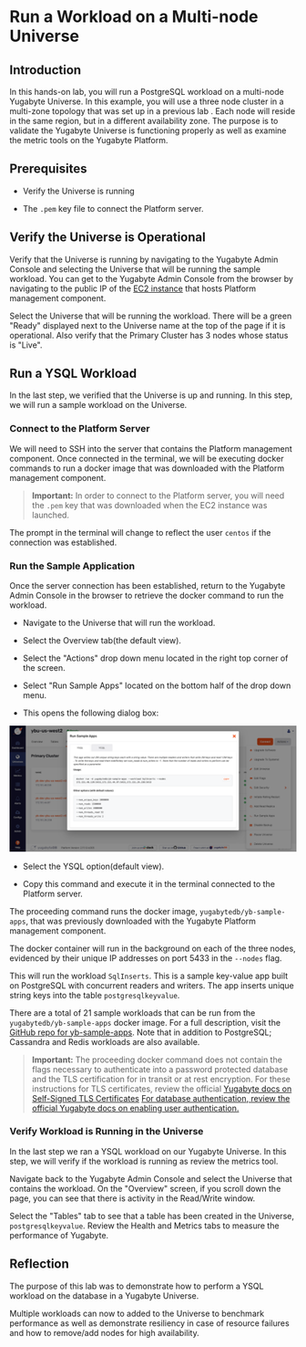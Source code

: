 # Run a Workload on a Multi-node Universe

## Introduction

In this hands-on lab, you will run a PostgreSQL workload on a multi-node Yugabyte Universe. In this example, you will use a three node cluster in a multi-zone topology that was set up in a previous lab . Each node will reside in the same region, but in a different availability zone. The purpose is to validate the Yugabyte Universe is functioning properly as well as examine the metric tools on the Yugabyte Platform.

## Prerequisites

* Verify the Universe is running

* The `.pem` key file to connect the Platform server.

## Verify the Universe is Operational

Verify that the Universe is running by navigating to the Yugabyte Admin Console and selecting the Universe that will be running the sample workload. You can get to the Yugabyte Admin Console from the browser by navigating to the public IP of the [EC2 instance](https://us-west-2.console.aws.amazon.com/ec2/v2/home?region=us-west-2#Instances:instanceState=running) that hosts Platform management component.

Select the Universe that will be running the workload. There will be a green "Ready" displayed next to the Universe name at the top of the page if it is operational. Also verify that the Primary Cluster has 3 nodes whose status is "Live".

## Run a YSQL Workload

In the last step, we verified that the Universe is up and running. In this step, we will run a sample workload on the Universe.

### Connect to the Platform Server

We will need to SSH into the server that contains the Platform management component. Once connected in the terminal, we will be executing docker commands to run a docker image that was downloaded with the Platform management component.

> **Important:** In order to connect to the Platform server, you will need the `.pem` key that was downloaded when the EC2 instance was launched. 

The prompt in the terminal will change to reflect the user `centos` if the connection was established.

### Run the Sample Application

Once the server connection has been established, return to the Yugabyte Admin Console in the browser to retrieve the docker command to run the workload.

* Navigate to the Universe that will run the workload.

* Select the Overview tab(the default view). 

* Select the "Actions" drop down menu located in the right top corner of the screen.

* Select "Run Sample Apps" located on the bottom half of the drop down menu.

* This opens the following dialog box:

![The docker command to run the SqlInserts application.](./assets/images/100-run-YSQL-workload.png)

* Select the YSQL option(default view).

* Copy this command and execute it in the terminal connected to the Platform server.

The proceeding command runs the docker image, `yugabytedb/yb-sample-apps`, that was previously downloaded with the Yugabyte Platform management component.

The docker container will run in the background on each of the three nodes, evidenced by their unique IP addresses on port 5433 in the `--nodes` flag.

This will run the workload `SqlInserts`. This is a sample key-value app built on PostgreSQL with concurrent readers and writers. The app inserts unique string keys into the table `postgresqlkeyvalue`.

There are a total of 21 sample workloads that can be run from the `yugabytedb/yb-sample-apps` docker image. For a full description, visit the [GitHub repo for yb-sample-apps](https://github.com/yugabyte/yb-sample-apps). Note that in addition to PostgreSQL; Cassandra and Redis workloads are also available.

> **Important:** The proceeding docker command does not contain the flags necessary to authenticate into a password protected database and the TLS certification for in transit or at rest encryption. For these instructions for TLS certificates, review the official [Yugabyte docs on Self-Signed TLS Certificates](https://docs.yugabyte.com/latest/yugabyte-platform/security/enable-encryption-in-transit/#:~:text=Yugabyte%20Platform%20allows%20you%20to,APIs%20for%20YSQL%20and%20YCQL.) [For database authentication, review the official Yugabyte docs on enabling user authentication.](https://docs.yugabyte.com/latest/secure/enable-authentication/)

### Verify Workload is Running in the Universe

In the last step we ran a YSQL workload on our Yugabyte Universe. In this step, we will verify if the workload is running as review the metrics tool. 

Navigate back to the Yugabyte Admin Console and select the Universe that contains the workload. On the "Overview" screen, if you scroll down the page, you can see that there is activity in the Read/Write window. 

Select the "Tables" tab to see that a table has been created in the Universe, `postgresqlkeyvalue`. Review the Health and Metrics tabs to measure the performance of Yugabyte.

## Reflection

The purpose of this lab was to demonstrate how to perform a YSQL workload on the database in a Yugabyte Universe.

Multiple workloads can now to added to the Universe to benchmark performance as well as demonstrate resiliency in case of resource failures and how to remove/add nodes for high availability.